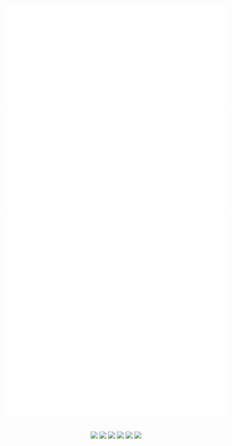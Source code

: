 <div align="center">

<a href="https://raw.githubusercontent.com/adamlui/github-stats/master/generated/overview.svg#gh-light-mode-only">
    <img src="https://github.com/adamlui/github-stats/blob/master/generated/overview.svg#gh-light-mode-only" /></a>
<a href="https://raw.githubusercontent.com/adamlui/github-stats/master/generated/languages.svg#gh-light-mode-only">
    <img src="https://github.com/adamlui/github-stats/blob/master/generated/languages.svg#gh-light-mode-only" /></a>

<a href="https://raw.githubusercontent.com/adamlui/github-stats/master/generated/overview.svg#gh-dark-mode-only">
    <img src="https://github.com/adamlui/github-stats/blob/master/generated/overview.svg#gh-dark-mode-only" /></a>
<a href="https://raw.githubusercontent.com/adamlui/github-stats/master/generated/languages.svg#gh-dark-mode-only">
    <img src="https://github.com/adamlui/github-stats/blob/master/generated/languages.svg#gh-dark-mode-only" /></a>    
<br /><br />

[![](https://img.shields.io/badge/in%2fadamlui-0c6dcb?logo=linkedin)](https://linkedin.com/in/adamlui)
[![](https://img.shields.io/badge/@adam@elonsucks.org-5a46da?logo=mastodon&logoColor=white)](https://elonsucks.org/@adam?utm_source=github&utm_content=shield)
[![](https://img.shields.io/badge/@adamlui-1e1e1e?logo=medium)](https://adamlui.com?utm_source=github&utm_content=shield)
[![](https://img.shields.io/badge/~adamlui-cb3737?logo=npm)](https://www.npmjs.com/~adamlui)
[![](https://img.shields.io/badge/@adamluix-1d9bf0?logo=x)](https://x.com/intent/user?screen_name=adamluix)
[![](https://img.shields.io/badge/@adamluitube-ff0000?logo=youtube)](https://www.youtube.com/AdamLuiTube?sub_confirmation=1)

</div>
